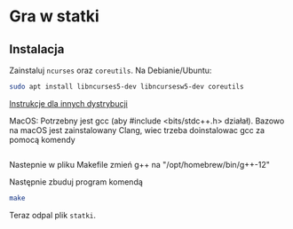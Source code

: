 # Gra w statki

## Instalacja
Zainstaluj `ncurses` oraz `coreutils`. Na Debianie/Ubuntu:
```bash
sudo apt install libncurses5-dev libncursesw5-dev coreutils
```  
[Instrukcje dla innych dystrybucji](https://www.cyberciti.biz/faq/linux-install-ncurses-library-headers-on-debian-ubuntu-centos-fedora)

MacOS:
Potrzebny jest gcc (aby #include <bits/stdc++.h> działał). Bazowo na macOS jest zainstalowany Clang, wiec trzeba doinstalowac gcc za pomocą komendy 
```brew install gcc
```
Nastepnie w pliku Makefile zmień g++ na "/opt/homebrew/bin/g++-12"   

Następnie zbuduj program komendą
```bash
make
```
  
Teraz odpal plik `statki`.
